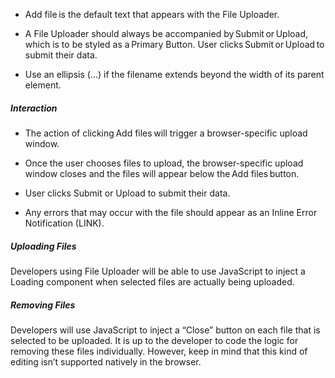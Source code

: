 - Add file is the default text that appears with the File Uploader.

- A File Uploader should always be accompanied by Submit or Upload, which is to be styled as a Primary Button. User clicks Submit or Upload to submit their data.

- Use an ellipsis (…) if the filename extends beyond the width of its parent element.

##### Interaction

- The action of clicking Add files will trigger a browser-specific upload window.

- Once the user chooses files to upload, the browser-specific upload window closes and the files will appear below the Add files button.

- User clicks Submit or Upload to submit their data.

- Any errors that may occur with the file should appear as an Inline Error Notification (LINK).

##### Uploading Files

Developers using File Uploader will be able to use JavaScript to inject a Loading component when selected files are actually being uploaded.

##### Removing Files

Developers will use JavaScript to inject a “Close” button on each file that is selected to be uploaded. It is up to the developer to code the logic for removing these files individually. However, keep in mind that this kind of editing isn’t supported natively in the browser.